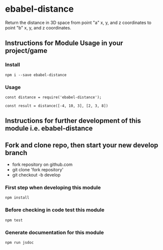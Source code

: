 # ebabel-distance
Return the distance in 3D space from point "a" x, y, and z coordinates to point "b" x, y, and z coordinates.

## Instructions for Module Usage in your project/game

### Install
```
npm i --save ebabel-distance
```

### Usage
```
const distance = require('ebabel-distance');

const result = distance([-4, 10, 3], [2, 3, 8])
```

## Instructions for further development of this module i.e. ebabel-distance

## Fork and clone repo, then start your new develop branch

* fork repository on github.com
* git clone 'fork repository'
* git checkout -b develop

### First step when developing this module
```
npm install
```

### Before checking in code test this module 
```
npm test
```

### Generate documentation for this module
```
npm run jsdoc
```